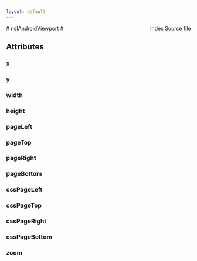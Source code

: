 ```yaml
---
layout: default
---
```

<div class='links' style='float:right'><a href="../index.html">Index</a>
<a href="http://dxr.mozilla.org/mozilla-central/source/widget/android/nsIAndroidBridge.idl">Source file</a>
</div>
# nsIAndroidViewport #

## Attributes ##

### x ###

### y ###

### width ###

### height ###

### pageLeft ###

### pageTop ###

### pageRight ###

### pageBottom ###

### cssPageLeft ###

### cssPageTop ###

### cssPageRight ###

### cssPageBottom ###

### zoom ###
